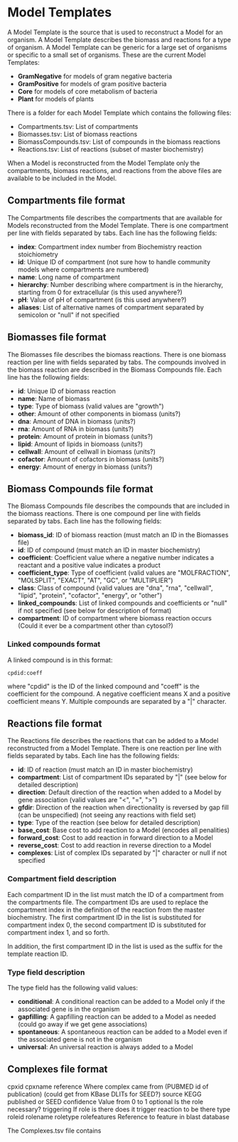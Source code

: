 # Model Templates
A Model Template is the source that is used to reconstruct a Model for an organism.  A Model Template describes the biomass and reactions for a type of organism.  A Model Template can be generic for a large set of organisms or specific to a small set of organisms. These are the current Model Templates:

* **GramNegative** for models of gram negative bacteria
* **GramPositive** for models of gram positive bacteria
* **Core** for models of core metabolism of bacteria
* **Plant** for models of plants

There is a folder for each Model Template which contains the following files:

* Compartments.tsv: List of compartments
* Biomasses.tsv: List of biomass reactions
* BiomassCompounds.tsv: List of compounds in the biomass reactions
* Reactions.tsv: List of reactions (subset of master biochemistry)

When a Model is reconstructed from the Model Template only the compartments, biomass reactions, and reactions from the above files are available to be included in the Model.

## Compartments file format
The Compartments file describes the compartments that are available for Models reconstructed from the Model Template.  There is one compartment per line with fields separated by tabs.  Each line has the following fields:

* **index**: Compartment index number from Biochemistry reaction stoichiometry
* **id**: Unique ID of compartment (not sure how to handle community models where compartments are numbered)
* **name**: Long name of compartment
* **hierarchy**: Number describing where compartment is in the hierarchy, starting from 0 for extracellular (is this used anywhere?)
* **pH**: Value of pH of compartment (is this used anywhere?)
* **aliases**: List of alternative names of compartment separated by semicolon or "null" if not specified

## Biomasses file format
The Biomasses file describes the biomass reactions. There is one biomass reaction per line with fields separated by tabs. The compounds involved in the biomass reaction are described in the Biomass Compounds file. Each line has the following fields:

* **id**: Unique ID of biomass reaction
* **name**: Name of biomass
* **type**: Type of biomass (valid values are "growth")
* **other**: Amount of other components in biomass (units?)
* **dna**: Amount of DNA in biomass (units?)
* **rna**: Amount of RNA in biomass (units?)
* **protein**: Amount of protein in biomass (units?)
* **lipid**: Amount of lipids in biomoass (units?)
* **cellwall**: Amount of cellwall in biomass (units?)
* **cofactor**: Amount of cofactors in biomass (units?)
* **energy**: Amount of energy in biomass (units?)

## Biomass Compounds file format
The Biomass Compounds file describes the compounds that are included in the biomass reactions. There is one compound per line with fields separated by tabs. Each line has the following fields:

* **biomass_id**: ID of biomass reaction (must match an ID in the Biomasses file)
* **id**: ID of compound (must match an ID in master biochemistry)
* **coefficient**: Coefficient value where a negative number indicates a reactant and a positive value indicates a product
* **coefficient_type**: Type of coefficient (valid values are "MOLFRACTION", "MOLSPLIT", "EXACT", "AT", "GC", or "MULTIPLIER")
* **class**: Class of compound (valid values are "dna", "rna", "cellwall", "lipid", "protein", "cofactor", "energy", or "other")
* **linked_compounds**: List of linked compounds and coefficients or "null" if not specified (see below for description of format) 
* **compartment**: ID of compartment where biomass reaction occurs (Could it ever be a compartment other than cytosol?)

### Linked compounds format
A linked compound is in this format:

	cpdid:coeff

where "cpdid" is the ID of the linked compound and "coeff" is the coefficient for the compound.  A negative coefficient means X and a positive coefficient means Y.  Multiple compounds are separated by a "|" character.

## Reactions file format
The Reactions file describes the reactions that can be added to a Model reconstructed from a Model Template. There is one reaction per line with fields separated by tabs.  Each line has the following fields:

* **id**: ID of reaction (must match an ID in master biochemistry)
* **compartment**: List of compartment IDs separated by "|" (see below for detailed description)
* **direction**: Default direction of the reaction when added to a Model by gene association (valid values are "<", "=", ">")
* **gfdir**: Direction of the reaction when directionality is reversed by gap fill (can be unspecified) (not seeing any reactions with field set)
* **type**: Type of the reaction (see below for detailed description)
* **base_cost**: Base cost to add reaction to a Model (encodes all penalities)
* **forward_cost**: Cost to add reaction in forward direction to a Model
* **reverse_cost**: Cost to add reaction in reverse direction to a Model
* **complexes**: List of complex IDs separated by "|" character or null if not specified

### Compartment field description
Each compartment ID in the list must match the ID of a compartment from the compartments file.  The compartment IDs are used to replace the compartment index in the definition of the reaction from the master biochemistry. The first compartment ID in the list is substituted for compartment index 0, the second compartment ID is substituted for compartment index 1, and so forth.

In addition, the first compartment ID in the list is used as the suffix for the template reaction ID.

### Type field description
The type field has the following valid values:

* **conditional**: A conditional reaction can be added to a Model only if the associated gene is in the organism
* **gapfilling**: A gapfilling reaction can be added to a Model as needed (could go away if we get gene associations)
* **spontaneous**: A spontaneous reaction can be added to a Model even if the associated gene is not in the organism
* **universal**: An universal reaction is always added to a Model

## Complexes file format
cpxid
cpxname
reference Where complex came from (PUBMED id of publication) (could get from KBase DLITs for SEED?)
source KEGG published or SEED
confidence Value from 0 to 1 
optional Is the role necessary?
triggering If role is there does it trigger reaction to be there
type
roleid
rolename
roletype 
rolefeatures Reference to feature in blast database

The Complexes.tsv file contains